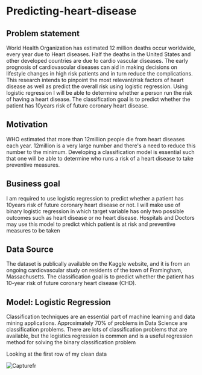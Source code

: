 # Predicting-heart-disease
## Problem statement
World Health Organization has estimated 12 million deaths occur worldwide, every year due to Heart diseases. Half the deaths in the United States and other developed countries are due to cardio vascular diseases. The early prognosis of cardiovascular diseases can aid in making decisions on lifestyle changes in high risk patients and in turn reduce the complications. This research intends to pinpoint the most relevant/risk factors of heart disease as well as predict the overall risk using logistic regression. Using logistic regression I will be able to determine whether a person run the risk of having a heart disease. The classification goal is to predict whether the patient has 10years risk of future coronary heart disease.
## Motivation
WHO estimated that more than 12million people die from heart diseases each year. 12million is a very large number and there's a need to reduce this number to the minimum. Developing a classification model is essential such that one will be able to determine who runs a risk of a heart disease to take preventive measures. 
## Business goal
I am required to use logistic regression to predict whether a patient has 10years risk of future coronary heart disease or not. I will make use of binary logistic regression in which target variable has only two possible outcomes such as heart disease or no heart disease. Hospitals and Doctors may use this model to predict which patient is at risk and preventive measures to be taken
## Data Source
The dataset is publically available on the Kaggle website, and it is from an ongoing cardiovascular study on residents of the town of Framingham, Massachusetts. The classification goal is to predict whether the patient has 10-year risk of future coronary heart disease (CHD).
## Model: Logistic Regression
Classification techniques are an essential part of machine learning and data mining applications. Approximately 70% of problems in Data Science are classification problems. There are lots of classification problems that are available, but the logistics regression is common and is a useful regression method for solving the binary classification problem

Looking at the first row of my clean data

![Capturefr](https://user-images.githubusercontent.com/63025220/95895835-4c66fb80-0d59-11eb-829b-d89ef838cba9.PNG)

